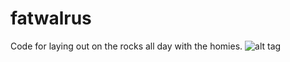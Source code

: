 # fatwalrus
Code for laying out on the rocks all day with the homies.
![alt tag](https://github.com/aschein/fatwalrus/edit/master/IMG_7763.jpg)
